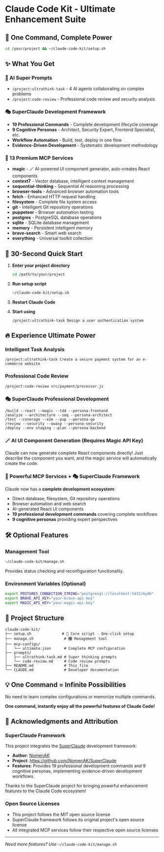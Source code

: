 # Claude Code Kit - Ultimate Enhancement Suite

## 🚀 One Command, Complete Power

```bash
cd /your/project && ~/claude-code-kit/setup.sh
```

## ✨ What You Get

### 🧠 AI Super Prompts
- `/project:ultrathink-task` - 4 AI agents collaborating on complex problems
- `/project:code-review` - Professional code review and security analysis

### 🎭 SuperClaude Development Framework
- **19 Professional Commands** - Complete development lifecycle coverage
- **9 Cognitive Personas** - Architect, Security Expert, Frontend Specialist, etc.
- **Workflow Automation** - Build, test, deploy in one flow
- **Evidence-Driven Development** - Systematic development methodology

### 🔧 13 Premium MCP Services
- **magic** - 🪄 AI-powered UI component generator, auto-creates React components
- **context7** - Vector database, intelligent context management
- **sequential-thinking** - Sequential AI reasoning processing
- **browser-tools** - Advanced browser automation tools
- **fetch** - Enhanced HTTP request handling
- **filesystem** - Complete file system access
- **git** - Intelligent Git repository operations
- **puppeteer** - Browser automation testing
- **postgres** - PostgreSQL database operations
- **sqlite** - SQLite database management
- **memory** - Persistent intelligent memory
- **brave-search** - Smart web search
- **everything** - Universal toolkit collection

## 🎯 30-Second Quick Start

1. **Enter your project directory**
   ```bash
   cd /path/to/your/project
   ```

2. **Run setup script**
   ```bash
   ~/claude-code-kit/setup.sh
   ```

3. **Restart Claude Code**

4. **Start using**
   ```
   /project:ultrathink-task Design a user authentication system
   ```

## 🔥 Experience Ultimate Power

### Intelligent Task Analysis
```
/project:ultrathink-task Create a secure payment system for an e-commerce website
```

### Professional Code Review
```
/project:code-review src/payment/processor.js
```

### 🎭 SuperClaude Professional Development
```
/build --react --magic --tdd --persona-frontend
/analyze --architecture --seq --persona-architect
/test --coverage --e2e --pup --persona-qa
/review --security --owasp --persona-security
/deploy --env staging --plan --persona-backend
```

### 🪄 AI UI Component Generation (Requires Magic API Key)
Claude can now generate complete React components directly! Just describe the component you want, and the magic service will automatically create the code.

### 🔧 Powerful MCP Services + 🎭 SuperClaude Framework
Claude now has a **complete development ecosystem**:
- Direct database, filesystem, Git repository operations
- Browser automation and web search
- AI-generated React UI components
- **19 professional development commands** covering complete workflows
- **9 cognitive personas** providing expert perspectives

## 🛠️ Optional Features

### Management Tool
```bash
~/claude-code-kit/manage.sh
```
Provides status checking and reconfiguration functionality.

### Environment Variables (Optional)
```bash
export POSTGRES_CONNECTION_STRING="postgresql://localhost:5432/mydb"
export BRAVE_API_KEY="your-brave-api-key"
export MAGIC_API_KEY="your-magic-api-key"
```

## 📁 Project Structure

```
claude-code-kit/
├── setup.sh              # 🥇 Core script - One-click setup
├── manage.sh              # 🎛️ Management tool
├── mcp-configs/
│   └── ultimate.json      # Complete MCP configuration
├── prompts/
│   ├── ultrathink-task.md # Super thinking prompts
│   └── code-review.md     # Code review prompts
├── README.md              # This file
└── CLAUDE.md              # Developer documentation
```

## 💡 One Command = Infinite Possibilities

No need to learn complex configurations or memorize multiple commands.

**One command, instantly enjoy all the powerful features of Claude Code!**

## 🙏 Acknowledgments and Attribution

### SuperClaude Framework
This project integrates the [SuperClaude](https://github.com/NomenAK/SuperClaude) development framework:
- **Author**: [NomenAK](https://github.com/NomenAK)
- **Project**: https://github.com/NomenAK/SuperClaude
- **Features**: Provides 19 professional development commands and 9 cognitive personas, implementing evidence-driven development workflows

Thanks to the SuperClaude project for bringing powerful enhancement features to the Claude Code ecosystem!

### Open Source Licenses
- This project follows the MIT open source license
- SuperClaude framework follows its original project's open source license
- All integrated MCP services follow their respective open source licenses

---

*Need more features? Use `~/claude-code-kit/manage.sh`*